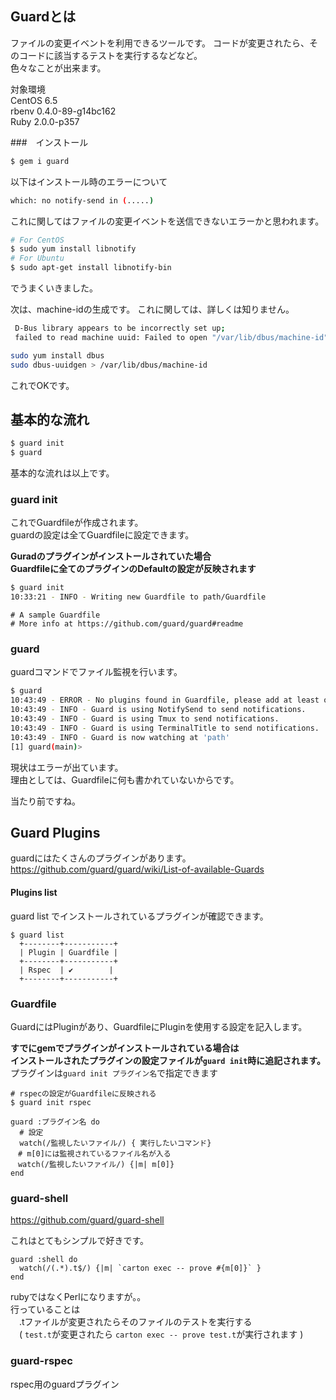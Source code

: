 ## Guardとは
ファイルの変更イベントを利用できるツールです。
コードが変更されたら、そのコードに該当するテストを実行するなどなど。  
色々なことが出来ます。  

対象環境    
 CentOS 6.5  
 rbenv  0.4.0-89-g14bc162    
 Ruby   2.0.0-p357    
  
###　インストール

```bash
$ gem i guard 
```

以下はインストール時のエラーについて  

```bash
which: no notify-send in (.....)
```

これに関してはファイルの変更イベントを送信できないエラーかと思われます。  

```bash
# For CentOS
$ sudo yum install libnotify
# For Ubuntu 
$ sudo apt-get install libnotify-bin
```

でうまくいきました。

次は、machine-idの生成です。
これに関しては、詳しくは知りません。

```bash
 D-Bus library appears to be incorrectly set up;
 failed to read machine uuid: Failed to open "/var/lib/dbus/machine-id":
```

```bash
sudo yum install dbus
sudo dbus-uuidgen > /var/lib/dbus/machine-id
```

これでOKです。  

## 基本的な流れ

```bash
$ guard init
$ guard
```

基本的な流れは以上です。  

### guard init

これでGuardfileが作成されます。  
guardの設定は全てGuardfileに設定できます。  

**Guradのプラグインがインストールされていた場合**  
**Guardfileに全てのプラグインのDefaultの設定が反映されます**

```bash
$ guard init
10:33:21 - INFO - Writing new Guardfile to path/Guardfile
```

```
# A sample Guardfile
# More info at https://github.com/guard/guard#readme 
```

### guard 

guardコマンドでファイル監視を行います。  

```bash
$ guard
10:43:49 - ERROR - No plugins found in Guardfile, please add at least one.
10:43:49 - INFO - Guard is using NotifySend to send notifications.
10:43:49 - INFO - Guard is using Tmux to send notifications.
10:43:49 - INFO - Guard is using TerminalTitle to send notifications.
10:43:49 - INFO - Guard is now watching at 'path' 
[1] guard(main)> 
```

現状はエラーが出ています。  
理由としては、Guardfileに何も書かれていないからです。  

当たり前ですね。  

## Guard Plugins

guardにはたくさんのプラグインがあります。  
https://github.com/guard/guard/wiki/List-of-available-Guards  

#### Plugins list

guard list でインストールされているプラグインが確認できます。

```
$ guard list
  +--------+-----------+
  | Plugin | Guardfile |
  +--------+-----------+
  | Rspec  | ✔        |
  +--------+-----------+
```


### Guardfile

GuardにはPluginがあり、GuardfileにPluginを使用する設定を記入します。

**すでにgemでプラグインがインストールされている場合は**  
**インストールされたプラグインの設定ファイルが`guard init`時に追記されます。**  
プラグインは`guard init プラグイン名`で指定できます

```
# rspecの設定がGuardfileに反映される
$ guard init rspec
```

```
guard :プラグイン名 do
  # 設定
  watch(/監視したいファイル/) { 実行したいコマンド}
　# m[0]には監視されているファイル名が入る
　watch(/監視したいファイル/) {|m| m[0]}
end
```

### guard-shell

https://github.com/guard/guard-shell  

これはとてもシンプルで好きです。  

```
guard :shell do
  watch(/(.*).t$/) {|m| `carton exec -- prove #{m[0]}` }
end
```

rubyではなくPerlになりますが。。  
行っていることは  
　.tファイルが変更されたらそのファイルのテストを実行する  
　( `test.t`が変更されたら `carton exec -- prove test.t`が実行されます )


### guard-rspec

rspec用のguardプラグイン


